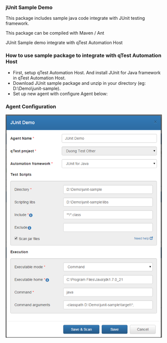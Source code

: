 ### jUnit Sample Demo 

This package includes sample java code integrate with JUnit testing framework.

This package can be compiled with Maven / Ant

JUnit Sample demo integrate with qTest Automation Host

### How to use sample package to integrate with qTest Automation Host
- First, setup qTest Automation Host. And install JUnit for Java framework in qTest Automation Host.
- Download JUnit sample package and unzip in your directory (eg: D:\Demo\junit-sample).
- Set up new agent with configure Agent below:

### Agent Configuration
![Agent Configuration](/documentation/agent-configuration.png?raw=true)
